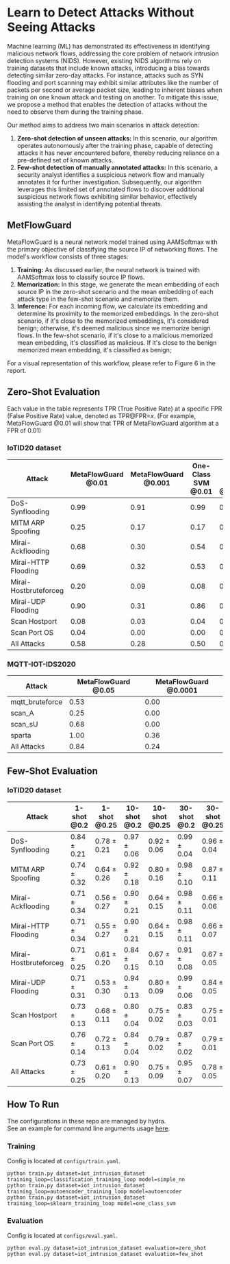 # Learn to Detect Attacks Without Seeing Attacks

Machine learning (ML) has demonstrated its effectiveness in identifying malicious network flows, addressing the core problem of network intrusion detection systems (NIDS). However, existing NIDS algorithms rely on training datasets that include known attacks, introducing a bias towards detecting similar zero-day attacks. For instance, attacks such as SYN flooding and port scanning may exhibit similar attributes like the number of packets per second or average packet size, leading to inherent biases when training on one known attack and testing on another. To mitigate this issue, we propose a method that enables the detection of attacks without the need to observe them during the training phase.

Our method aims to address two main scenarios in attack detection:
1. **Zero-shot detection of unseen attacks:** In this scenario, our algorithm operates autonomously after the training phase, capable of detecting attacks it has never encountered before, thereby reducing reliance on a pre-defined set of known attacks.
2. **Few-shot detection of manually annotated attacks:** In this scenario, a security analyst identifies a suspicious network flow and manually annotates it for further investigation. Subsequently, our algorithm leverages this limited set of annotated flows to discover additional suspicious network flows exhibiting similar behavior, effectively assisting the analyst in identifying potential threats.


## MetFlowGuard
MetaFlowGuard is a neural network model trained using AAMSoftmax with the primary objective of classifying the source IP of networking flows. The model's workflow consists of three stages:

1. **Training:** As discussed earlier, the neural network is trained with AAMSoftmax loss to classify source IP flows.
2. **Memorization:** In this stage, we generate the mean embedding of each source IP in the zero-shot scenario and the mean embedding of each attack type in the few-shot scenario and memorize them.
3. **Inference:** For each incoming flow, we calculate its embedding and determine its proximity to the memorized embeddings. In the zero-shot scenario, if it's close to the memorized embeddings, it's considered benign; otherwise, it's deemed malicious since we memorize benign flows. In the few-shot scenario, if it's close to a malicious memorized mean embedding, it's classified as malicious. If it's close to the benign memorized mean embedding, it's classified as benign;

For a visual representation of this workflow, please refer to Figure 6 in the report.



## Zero-Shot Evaluation
Each value in the table represents TPR (True Positive Rate) at a specific FPR (False Positive Rate) value, denoted as TPR@FPR=$x$.
(For example, MetaFlowGuard @0.01 will show that TPR of MetaFlowGuard algorithm at a FPR of 0.01)

### IoTID20 dataset
| Attack              | MetaFlowGuard @0.01 | MetaFlowGuard @0.001 | One-Class SVM @0.01 | One-Class SVM @0.001 | Autoencoder @0.01 | Autoencoder @0.001 |
|---------------------|--------------------|---------------------|--------------------|----------------------|-------------------|--------------------|
| DoS-Synflooding     | 0.99               | 0.91                | 0.99               | 0.99                 | 0.99              | 0.99               |
| MITM ARP Spoofing   | 0.25               | 0.17                | 0.17               | 0.00                 | 0.01              | 0.00               |
| Mirai-Ackflooding   | 0.68               | 0.30                | 0.54               | 0.00                 | 0.47              | 0.00               |
| Mirai-HTTP Flooding | 0.69               | 0.32                | 0.53               | 0.00                 | 0.47              | 0.00               |
| Mirai-Hostbruteforceg | 0.20             | 0.09                | 0.08               | 0.00                 | 0.07              | 0.01               |
| Mirai-UDP Flooding  | 0.90               | 0.31                | 0.86               | 0.55                 | 0.78              | 0.56               |
| Scan Hostport       | 0.08               | 0.03                | 0.04               | 0.00                 | 0.05              | 0.00               |
| Scan Port OS        | 0.04               | 0.00                | 0.00               | 0.00                 | 0.01              | 0.00               |
| All Attacks         | 0.58               | 0.28                | 0.50               | 0.27                 | 0.45              | 0.28               |

###  MQTT-IOT-IDS2020
| Attack             | MetaFlowGuard @0.05 | MetaFlowGuard @0.0001 |
|--------------------|---------------------|-----------------------|
| mqtt_bruteforce    | 0.53                | 0.00                  |
| scan_A             | 0.25                | 0.00                  |
| scan_sU            | 0.68                | 0.00                  |
| sparta             | 1.00                | 0.36                  |
| All Attacks        | 0.84                | 0.24                  |


## Few-Shot Evaluation
### IoTID20 dataset

| Attack                | 1-shot @0.2 | 1-shot @0.25 | 10-shot @0.2| 10-shot @0.25 | 30-shot @0.2 | 30-shot @0.25 |
|-----------------------|----------------------|------------------------|-----------------------|-------------------------|------------------------|-------------------------|
| DoS-Synflooding       | 0.84 $\pm$ 0.21      | 0.78 $\pm$ 0.21        | 0.97 $\pm$ 0.06       | 0.92 $\pm$ 0.06         | 0.99 $\pm$ 0.04       | 0.96 $\pm$ 0.04         |
| MITM ARP Spoofing     | 0.74 $\pm$ 0.32      | 0.64 $\pm$ 0.26        | 0.92 $\pm$ 0.18       | 0.80 $\pm$ 0.16         | 0.98 $\pm$ 0.10       | 0.87 $\pm$ 0.11         |
| Mirai-Ackflooding     | 0.71 $\pm$ 0.34      | 0.56 $\pm$ 0.27        | 0.90 $\pm$ 0.21       | 0.64 $\pm$ 0.15         | 0.98 $\pm$ 0.11       | 0.66 $\pm$ 0.06         |
| Mirai-HTTP Flooding   | 0.71 $\pm$ 0.34      | 0.55 $\pm$ 0.27        | 0.90 $\pm$ 0.21       | 0.64 $\pm$ 0.15         | 0.98 $\pm$ 0.11       | 0.66 $\pm$ 0.07         |
| Mirai-Hostbruteforceg | 0.71 $\pm$ 0.25      | 0.61 $\pm$ 0.20        | 0.84 $\pm$ 0.15       | 0.67 $\pm$ 0.10         | 0.91 $\pm$ 0.08       | 0.67 $\pm$ 0.05         |
| Mirai-UDP Flooding    | 0.71 $\pm$ 0.31      | 0.53 $\pm$ 0.30        | 0.94 $\pm$ 0.13       | 0.80 $\pm$ 0.09         | 0.99 $\pm$ 0.06       | 0.84 $\pm$ 0.05         |
| Scan Hostport         | 0.73 $\pm$ 0.13      | 0.68 $\pm$ 0.11        | 0.80 $\pm$ 0.04       | 0.75 $\pm$ 0.02         | 0.83 $\pm$ 0.03       | 0.75 $\pm$ 0.01         |
| Scan Port OS          | 0.76 $\pm$ 0.14      | 0.72 $\pm$ 0.13        | 0.84 $\pm$ 0.04       | 0.79 $\pm$ 0.02         | 0.87 $\pm$ 0.02       | 0.79 $\pm$ 0.01         |
| All Attacks           | 0.73 $\pm$ 0.25      | 0.61 $\pm$ 0.20        | 0.90 $\pm$ 0.13       | 0.75 $\pm$ 0.09         | 0.95 $\pm$ 0.07       | 0.78 $\pm$ 0.05         |


## How To Run
The configurations in these repo are managed by hydra. <br/>
See an example for command line arguments usage [here](https://hydra.cc/docs/0.11/tutorial/simple_cli/).

### Training
Config is located at ```configs/train.yaml```.
```
python train.py dataset=iot_intrusion_dataset training_loop=classification_training_loop model=simple_nn
python train.py dataset=iot_intrusion_dataset training_loop=autoencoder_training_loop model=autoencoder
python train.py dataset=iot_intrusion_dataset training_loop=sklearn_training_loop model=one_class_svm
```

### Evaluation
Config is located at ```configs/eval.yaml```.
```
python eval.py dataset=iot_intrusion_dataset evaluation=zero_shot
python eval.py dataset=iot_intrusion_dataset evaluation=few_shot
```
